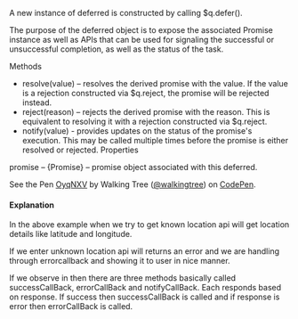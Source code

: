 
A new instance of deferred is constructed by calling $q.defer().

The purpose of the deferred object is to expose the associated Promise instance as well as APIs that can be used for signaling the successful or unsuccessful completion, as well as the status of the task.

Methods

* resolve(value) – resolves the derived promise with the value. If the value is a rejection constructed via $q.reject, the promise will be rejected instead.
* reject(reason) – rejects the derived promise with the reason. This is equivalent to resolving it with a rejection constructed via $q.reject.
* notify(value) - provides updates on the status of the promise's execution. This may be called multiple times before the promise is either resolved or rejected.
Properties

promise – {Promise} – promise object associated with this deferred.

<p data-height="268" data-theme-id="0" data-slug-hash="OyqNXV" data-default-tab="result" data-user="walkingtree" class='codepen'>See the Pen <a href='http://codepen.io/walkingtree/pen/OyqNXV/'>OyqNXV</a> by Walking Tree (<a href='http://codepen.io/walkingtree'>@walkingtree</a>) on <a href='http://codepen.io'>CodePen</a>.</p>
<script async src="//assets.codepen.io/assets/embed/ei.js"></script>

#### Explanation
In the above example when we try to get known location api will get location details like latitude and longitude.

If we enter unknown location api will returns an error and we are handling through errorcallback and showing it to user in nice manner.

If we observe in then there are three methods basically called successCallBack, errorCallBack and notifyCallBack.
Each responds based on response. If success then successCallBack is called and if response is error then errorCallBack is called.
